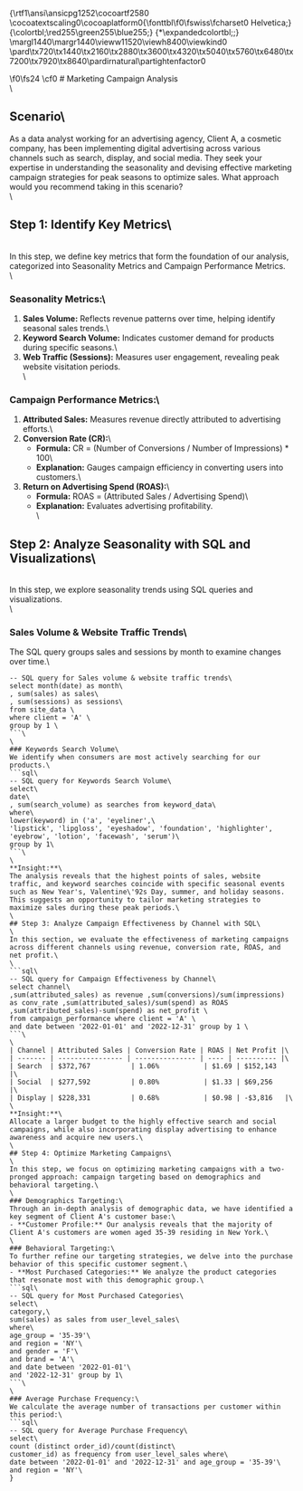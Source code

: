 {\rtf1\ansi\ansicpg1252\cocoartf2580
\cocoatextscaling0\cocoaplatform0{\fonttbl\f0\fswiss\fcharset0 Helvetica;}
{\colortbl;\red255\green255\blue255;}
{\*\expandedcolortbl;;}
\margl1440\margr1440\vieww11520\viewh8400\viewkind0
\pard\tx720\tx1440\tx2160\tx2880\tx3600\tx4320\tx5040\tx5760\tx6480\tx7200\tx7920\tx8640\pardirnatural\partightenfactor0

\f0\fs24 \cf0 # Marketing Campaign Analysis\
\
## Scenario\
As a data analyst working for an advertising agency, Client A, a cosmetic company, has been implementing digital advertising across various channels such as search, display, and social media. They seek your expertise in understanding the seasonality and devising effective marketing campaign strategies for peak seasons to optimize sales. What approach would you recommend taking in this scenario?\
\
## Step 1: Identify Key Metrics\
\
In this step, we define key metrics that form the foundation of our analysis, categorized into Seasonality Metrics and Campaign Performance Metrics.\
\
### Seasonality Metrics:\
1. **Sales Volume:** Reflects revenue patterns over time, helping identify seasonal sales trends.\
2. **Keyword Search Volume:** Indicates customer demand for products during specific seasons.\
3. **Web Traffic (Sessions):** Measures user engagement, revealing peak website visitation periods.\
\
### Campaign Performance Metrics:\
1. **Attributed Sales:** Measures revenue directly attributed to advertising efforts.\
2. **Conversion Rate (CR):**\
   - **Formula:** CR = (Number of Conversions / Number of Impressions) * 100\
   - **Explanation:** Gauges campaign efficiency in converting users into customers.\
3. **Return on Advertising Spend (ROAS):**\
   - **Formula:** ROAS = (Attributed Sales / Advertising Spend)\
   - **Explanation:** Evaluates advertising profitability.\
\
## Step 2: Analyze Seasonality with SQL and Visualizations\
\
In this step, we explore seasonality trends using SQL queries and visualizations.\
\
### Sales Volume & Website Traffic Trends\
The SQL query groups sales and sessions by month to examine changes over time.\
```sql\
-- SQL query for Sales volume & website traffic trends\
select month(date) as month\
, sum(sales) as sales\
, sum(sessions) as sessions\
from site_data \
where client = 'A' \
group by 1 \
```\
\
### Keywords Search Volume\
We identify when consumers are most actively searching for our products.\
```sql\
-- SQL query for Keywords Search Volume\
select\
date\
, sum(search_volume) as searches from keyword_data\
where\
lower(keyword) in ('a', 'eyeliner',\
'lipstick', 'lipgloss', 'eyeshadow', 'foundation', 'highlighter', 'eyebrow', 'lotion', 'facewash', 'serum')\
group by 1\
```\
\
**Insight:**\
The analysis reveals that the highest points of sales, website traffic, and keyword searches coincide with specific seasonal events such as New Year's, Valentine\'92s Day, summer, and holiday seasons. This suggests an opportunity to tailor marketing strategies to maximize sales during these peak periods.\
\
## Step 3: Analyze Campaign Effectiveness by Channel with SQL\
\
In this section, we evaluate the effectiveness of marketing campaigns across different channels using revenue, conversion rate, ROAS, and net profit.\
\
```sql\
-- SQL query for Campaign Effectiveness by Channel\
select channel\
,sum(attributed_sales) as revenue ,sum(conversions)/sum(impressions) as conv_rate ,sum(attributed_sales)/sum(spend) as ROAS ,sum(attributed_sales)-sum(spend) as net_profit \
from campaign_performance where client = 'A' \
and date between '2022-01-01' and '2022-12-31' group by 1 \
```\
\
| Channel | Attributed Sales | Conversion Rate | ROAS | Net Profit |\
| ------- | ---------------- | --------------- | ---- | ---------- |\
| Search  | $372,767          | 1.06%           | $1.69 | $152,143   |\
| Social  | $277,592          | 0.80%           | $1.33 | $69,256    |\
| Display | $228,331          | 0.68%           | $0.98 | -$3,816   |\
\
**Insight:**\
Allocate a larger budget to the highly effective search and social campaigns, while also incorporating display advertising to enhance awareness and acquire new users.\
\
## Step 4: Optimize Marketing Campaigns\
\
In this step, we focus on optimizing marketing campaigns with a two-pronged approach: campaign targeting based on demographics and behavioral targeting.\
\
### Demographics Targeting:\
Through an in-depth analysis of demographic data, we have identified a key segment of Client A's customer base:\
- **Customer Profile:** Our analysis reveals that the majority of Client A's customers are women aged 35-39 residing in New York.\
\
### Behavioral Targeting:\
To further refine our targeting strategies, we delve into the purchase behavior of this specific customer segment.\
- **Most Purchased Categories:** We analyze the product categories that resonate most with this demographic group.\
```sql\
-- SQL query for Most Purchased Categories\
select\
category,\
sum(sales) as sales from user_level_sales\
where\
age_group = '35-39'\
and region = 'NY'\
and gender = 'F'\
and brand = 'A'\
and date between '2022-01-01'\
and '2022-12-31' group by 1\
```\
\
### Average Purchase Frequency:\
We calculate the average number of transactions per customer within this period:\
```sql\
-- SQL query for Average Purchase Frequency\
select\
count (distinct order_id)/count(distinct\
customer_id) as frequency from user_level_sales where\
date between '2022-01-01' and '2022-12-31' and age_group = '35-39'\
and region = 'NY'\
}